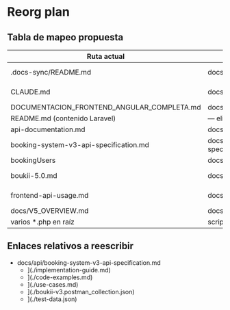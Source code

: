 # Reorg plan

## Tabla de mapeo propuesta
| Ruta actual | Ruta destino | Razón |
|---|---|---|
| .docs-sync/README.md | docs/shared/DOCS_SYNC.md | documentación de sincronización |
| CLAUDE.md | docs/backend/CLAUDE.md | guía para desarrolladores |
| DOCUMENTACION_FRONTEND_ANGULAR_COMPLETA.md | docs/shared/FRONTEND_ANGULAR.md | doc frontend |
| README.md (contenido Laravel) | — eliminado | genérico de Laravel |
| api-documentation.md | docs/api/API_DOCUMENTATION.md | documentación API |
| booking-system-v3-api-specification.md | docs/api/booking-system-v3-api-specification.md | especificación API |
| bookingUsers | docs/api/examples/bookingUsers | datos de ejemplo API |
| boukii-5.0.md | docs/backend/BOUKII_5_MIGRATION.md | plan migración/arquitectura |
| frontend-api-usage.md | docs/api/FRONTEND_API_USAGE.md | guía uso API desde frontend |
| docs/V5_OVERVIEW.md | docs/backend/ARCHITECTURE.md | arquitectura backend |
| varios *.php en raíz | scripts/*.php | scripts de operación |

## Enlaces relativos a reescribir
- docs/api/booking-system-v3-api-specification.md
  - ](./implementation-guide.md)
  - ](./code-examples.md)
  - ](./use-cases.md)
  - ](./boukii-v3.postman_collection.json)
  - ](./test-data.json)
